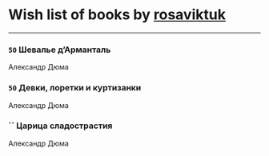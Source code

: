 # Wish list of books by [rosaviktuk](http://vk.com/id31359243)
---

### `50` Шевалье д’Арманталь
Александр Дюма

### `50` Девки, лоретки и куртизанки
Александр Дюма

### `` Царица сладострастия
Александр Дюма

